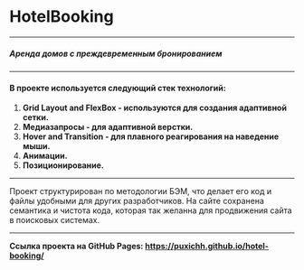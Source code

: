 # HotelBooking
-----
##### Аренда домов с преждевременным бронированием
-----
#### В проекте используется следующий стек технологий:
1. **Grid Layout and FlexBox - используются для создания адаптивной сетки.**
3. **Медиазапросы - для адаптивной верстки.**
4. **Hover and Transition - для плавного реагирования на наведение мыши.**
5. **Анимации.**
6. **Позиционирование.**
-----
Проект структурирован по методологии БЭМ, что делает его код и файлы удобными для других разработчиков.
На сайте сохранена семантика и чистота кода, которая так желанна для продвижения сайта в поисковых системах.

-----

**Ссылка проекта на GitHub Pages: https://puxichh.github.io/hotel-booking/**